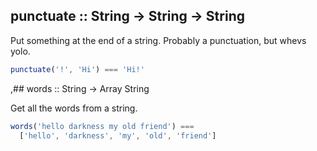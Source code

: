 ## punctuate :: String -> String -> String

Put something at the end of a string. Probably a punctuation, but whevs yolo.
 
```js
punctuate('!', 'Hi') === 'Hi!'
```
 
 

,## words :: String -> Array String

Get all the words from a string.
 
```js
words('hello darkness my old friend') ===
  ['hello', 'darkness', 'my', 'old', 'friend']
```
 
 

